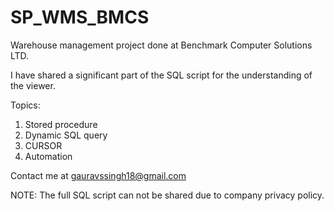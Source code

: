 # SP_WMS_BMCS
Warehouse management project done at Benchmark Computer Solutions LTD. 

I have shared a significant part of the SQL script for the understanding of the viewer.
 
Topics: 
  1. Stored procedure 
  2. Dynamic SQL query   
  3. CURSOR 
  4. Automation

Contact me at gauravssingh18@gmail.com

NOTE: The full SQL script can not be shared due to company privacy policy.
